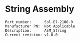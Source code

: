 # String Assembly

```
Part number:      Sol-El-2100-0
Manufacturer PN:  Not Applicable
Description:      ASM_String
Current revision: v1.0.0
```
